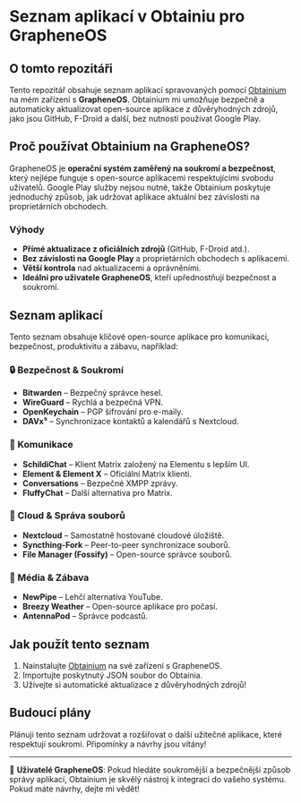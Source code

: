 # Seznam aplikací v Obtainiu pro GrapheneOS

## O tomto repozitáři

Tento repozitář obsahuje seznam aplikací spravovaných pomocí [Obtainium](https://github.com/ImranR98/Obtainium)
na mém zařízení s **GrapheneOS**.
Obtainium mi umožňuje bezpečně a automaticky aktualizovat open-source
aplikace z důvěryhodných zdrojů,
jako jsou GitHub, F-Droid a další,
bez nutnosti používat Google Play.

## Proč používat Obtainium na GrapheneOS?

GrapheneOS je **operační systém zaměřený na soukromí a bezpečnost**,
který nejlépe funguje s open-source aplikacemi respektujícími svobodu uživatelů.
Google Play služby nejsou nutné, takže Obtainium poskytuje jednoduchý způsob,
jak udržovat aplikace aktuální bez závislosti na proprietárních obchodech.

### Výhody

- **Přímé aktualizace z oficiálních zdrojů** (GitHub, F-Droid atd.).
- **Bez závislosti na Google Play** a proprietárních obchodech s aplikacemi.
- **Větší kontrola** nad aktualizacemi a oprávněními.
- **Ideální pro uživatele GrapheneOS**, kteří upřednostňují bezpečnost a soukromí.

## Seznam aplikací

Tento seznam obsahuje klíčové open-source aplikace pro komunikaci,
bezpečnost, produktivitu a zábavu, například:

### 🔒 Bezpečnost & Soukromí

- **Bitwarden** – Bezpečný správce hesel.
- **WireGuard** – Rychlá a bezpečná VPN.
- **OpenKeychain** – PGP šifrování pro e-maily.
- **DAVx⁵** – Synchronizace kontaktů a kalendářů s Nextcloud.

### 📢 Komunikace

- **SchildiChat** – Klient Matrix založený na Elementu s lepším UI.
- **Element & Element X** – Oficiální Matrix klienti.
- **Conversations** – Bezpečné XMPP zprávy.
- **FluffyChat** – Další alternativa pro Matrix.

### 📂 Cloud & Správa souborů

- **Nextcloud** – Samostatně hostované cloudové úložiště.
- **Syncthing-Fork** – Peer-to-peer synchronizace souborů.
- **File Manager (Fossify)** – Open-source správce souborů.

### 🎥 Média & Zábava

- **NewPipe** – Lehčí alternativa YouTube.
- **Breezy Weather** – Open-source aplikace pro počasí.
- **AntennaPod** – Správce podcastů.

## Jak použít tento seznam

1. Nainstalujte [Obtainium](https://github.com/ImranR98/Obtainium)
na své zařízení s GrapheneOS.
2. Importujte poskytnutý JSON soubor do Obtainia.
3. Užívejte si automatické aktualizace z důvěryhodných zdrojů!

## Budoucí plány

Plánuji tento seznam udržovat a rozšiřovat o další užitečné aplikace,
které respektují soukromí. Připomínky a návrhy jsou vítány!

---
📌 **Uživatelé GrapheneOS**: Pokud hledáte soukromější a
bezpečnější způsob správy aplikací,
Obtainium je skvělý nástroj k integraci do vašeho systému.
Pokud máte návrhy, dejte mi vědět!

